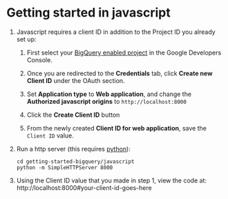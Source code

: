 # Getting started in javascript

1. Javascript requires a client ID in addition to the Project ID you already set up:

    1. First select your [BigQuery enabled project](https://console.developers.google.com/project/_/apiui/credential)
     in the Google Developers Console.

    2. Once you are redirected to the **Credentials** tab, click **Create new Client ID** under
     the OAuth section.

    3. Set **Application type** to **Web application**, and change
     the **Authorized javascript origins** to `http://localhost:8000`

    4. Click the **Create Client ID** button

    5. From the newly created **Client ID for web application**, save the `Client ID`
     value.


2. Run a http server (this requires [python](https://www.python.org/download/)):
    ```
    cd getting-started-bigquery/javascript
    python -m SimpleHTTPServer 8000
    ```

3. Using the Client ID value that you made in step 1, view the code at:
   http://localhost:8000#your-client-id-goes-here